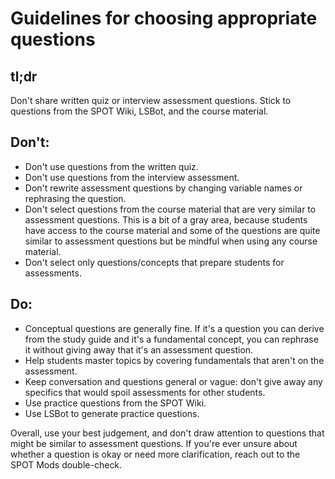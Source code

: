 # Guidelines for choosing appropriate questions

## tl;dr
Don't share written quiz or interview assessment questions. Stick to questions from the SPOT Wiki, LSBot, and the course material.

## Don't:
- Don't use questions from the written quiz.
- Don't use questions from the interview assessment.
- Don't rewrite assessment questions by changing variable names or rephrasing the question. 
- Don't select questions from the course material that are very similar to assessment questions. This is a bit of a gray area, because students have access to the course material and some of the questions are quite similar to assessment questions but be mindful when using any course material.
- Don't select only questions/concepts that prepare students for assessments.

## Do:
- Conceptual questions are generally fine. If it's a question you can derive from the study guide and it's a fundamental concept, you can rephrase it without giving away that it's an assessment question.
- Help students master topics by covering fundamentals that aren't on the assessment.
- Keep conversation and questions general or vague: don't give away any specifics that would spoil assessments for other students.
- Use practice questions from the SPOT Wiki.
- Use LSBot to generate practice questions.

Overall, use your best judgement, and don't draw attention to questions that might be similar to assessment questions. If you're ever unsure about whether a question is okay or need more clarification, reach out to the SPOT Mods double-check.
